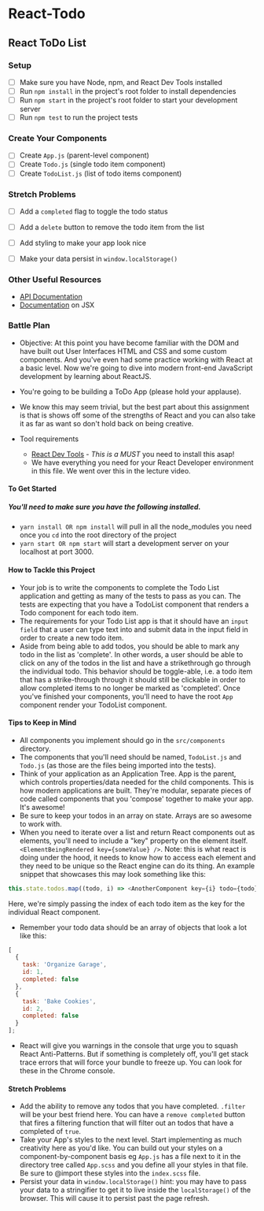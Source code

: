 # React-Todo

## React ToDo List

### Setup
- [ ] Make sure you have Node, npm, and React Dev Tools installed
- [ ] Run `npm install` in the project's root folder to install dependencies
- [ ] Run `npm start` in the project's root folder to start your development server
- [ ] Run `npm test` to run the project tests

### Create Your Components
- [ ] Create `App.js` (parent-level component)
- [ ] Create `Todo.js` (single todo item component)
- [ ] Create `TodoList.js` (list of todo items component)

### Stretch Problems
- [ ] Add a `completed` flag to toggle the todo status
- [ ] Add a `delete` button to remove the todo item from the list
- [ ] Add styling to make your app look nice
- [ ] Make your data persist in `window.localStorage()`


### Other Useful Resources

* [API Documentation](https://reactjs.org/docs/react-api.html)
* [Documentation](https://facebook.github.io/react/docs/jsx-in-depth.html) on JSX

### Battle Plan

* Objective: At this point you have become familiar with the DOM and have built out User Interfaces HTML and CSS and some custom components. And you've even had some practice working with React at a basic level. Now we're going to dive into modern front-end JavaScript development by learning about ReactJS.
* You're going to be building a ToDo App (please hold your applause).
* We know this may seem trivial, but the best part about this assignment is that is shows off some of the strengths of React and you can also take it as far as want so don't hold back on being creative.

* Tool requirements
  * [React Dev Tools](https://chrome.google.com/webstore/detail/react-developer-tools/fmkadmapgofadopljbjfkapdkoienihi?hl=en) - _This is a MUST_ you need to install this asap!
  * We have everything you need for your React Developer environment in this file. We went over this in the lecture video.

#### To Get Started

##### You'll need to make sure you have the following installed.

* `yarn install OR npm install` will pull in all the node_modules you need once you `cd` into the root directory of the project
* `yarn start OR npm start` will start a development server on your localhost at port 3000.

#### How to Tackle this Project

* Your job is to write the components to complete the Todo List application and getting as many of the tests to pass as you can. The tests are expecting that you have a TodoList component that renders a Todo component for each todo item.
* The requirements for your Todo List app is that it should have an `input field` that a user can type text into and submit data in the input field in order to create a new todo item.
* Aside from being able to add todos, you should be able to mark any todo in the list as 'complete'. In other words, a user should be able to click on any of the todos in the list and have a strikethrough go through the individual todo. This behavior should be toggle-able, i.e. a todo item that has a strike-through through it should still be clickable in order to allow completed items to no longer be marked as 'completed'. Once you've finished your components, you'll need to have the root `App` component render your TodoList component.

#### Tips to Keep in Mind

* All components you implement should go in the `src/components` directory.
* The components that you'll need should be named, `TodoList.js` and `Todo.js` (as those are the files being imported into the tests).
* Think of your application as an Application Tree. App is the parent, which controls properties/data needed for the child components. This is how modern applications are built. They're modular, separate pieces of code called components that you 'compose' together to make your app. It's awesome!
* Be sure to keep your todos in an array on state. Arrays are so awesome to work with.
* When you need to iterate over a list and return React components out as elements, you'll need to include a "key" property on the element itself. `<ElementBeingRendered key={someValue} />`. Note: this is what react is doing under the hood, it needs to know how to access each element and they need to be unique so the React engine can do its thing. An example snippet that showcases this may look something like this:
 
```js
this.state.todos.map((todo, i) => <AnotherComponent key={i} todo={todo} />);
```

Here, we're simply passing the index of each todo item as the key for the individual React component.

* Remember your todo data should be an array of objects that look a lot like this:

```js
[
  {
    task: 'Organize Garage',
    id: 1,
    completed: false
  },
  {
    task: 'Bake Cookies',
    id: 2,
    completed: false
  }
];
```

* React will give you warnings in the console that urge you to squash React Anti-Patterns. But if something is completely off, you'll get stack trace errors that will force your bundle to freeze up. You can look for these in the Chrome console.

#### Stretch Problems

* Add the ability to remove any todos that you have completed. `.filter` will be your best friend here. You can have a `remove completed` button that fires a filtering function that will filter out an todos that have a completed of `true`.
* Take your App's styles to the next level. Start implementing as much creativity here as you'd like. You can build out your styles on a component-by-component basis eg `App.js` has a file next to it in the directory tree called `App.scss` and you define all your styles in that file. Be sure to @import these styles into the `index.scss` file.
* Persist your data in `window.localStorage()` hint: you may have to pass your data to a stringifier to get it to live inside the `localStorage()` of the browser. This will cause it to persist past the page refresh.
